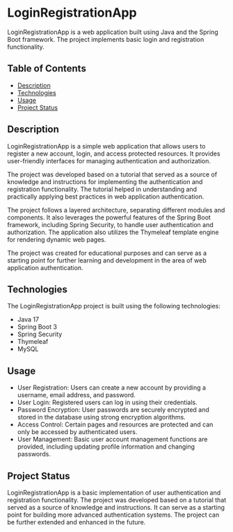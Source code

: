 # LoginRegistrationApp

LoginRegistrationApp is a web application built using Java and the Spring Boot framework. The project implements basic login and registration functionality.

## Table of Contents

- [Description](#description)
- [Technologies](#technologies)
- [Usage](#usage)
- [Project Status](#project-status)

## Description

LoginRegistrationApp is a simple web application that allows users to register a new account, login, and access protected resources. It provides user-friendly interfaces for managing authentication and authorization.

The project was developed based on a tutorial that served as a source of knowledge and instructions for implementing the authentication and registration functionality. The tutorial helped in understanding and practically applying best practices in web application authentication.

The project follows a layered architecture, separating different modules and components. It also leverages the powerful features of the Spring Boot framework, including Spring Security, to handle user authentication and authorization. The application also utilizes the Thymeleaf template engine for rendering dynamic web pages.

The project was created for educational purposes and can serve as a starting point for further learning and development in the area of web application authentication.

## Technologies

The LoginRegistrationApp project is built using the following technologies:
- Java 17
- Spring Boot 3
- Spring Security
- Thymeleaf
- MySQL

## Usage

- User Registration: Users can create a new account by providing a username, email address, and     password.
- User Login: Registered users can log in using their credentials.
- Password Encryption: User passwords are securely encrypted and stored in the database using       strong encryption algorithms.
- Access Control: Certain pages and resources are protected and can only be accessed by             authenticated users.
- User Management: Basic user account management functions are provided, including updating         profile information and changing passwords.

## Project Status

LoginRegistrationApp is a basic implementation of user authentication and registration functionality. The project was developed based on a tutorial that served as a source of knowledge and instructions. It can serve as a starting point for building more advanced authentication systems. The project can be further extended and enhanced in the future.


